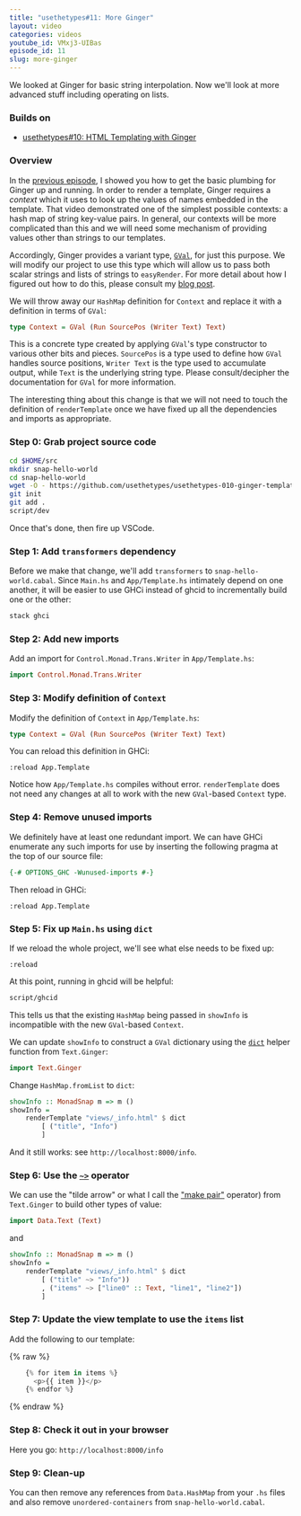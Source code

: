 ```yaml
---
title: "usethetypes#11: More Ginger"
layout: video
categories: videos
youtube_id: VMxj3-UIBas
episode_id: 11
slug: more-ginger
---
```

We looked at Ginger for basic string interpolation. Now we'll look at more advanced stuff including operating on lists.

### Builds on

* [usethetypes#10: HTML Templating with Ginger][010-ginger-templates]

### Overview

In the [previous episode][010-ginger-templates], I showed you how to get the basic plumbing for Ginger up and running. In order to render a template, Ginger requires a _context_ which it uses to look up the values of names embedded in the template. That video demonstrated one of the simplest possible contexts: a hash map of string key-value pairs. In general, our contexts will be more complicated than this and we will need some mechanism of providing values other than strings to our templates.

Accordingly, Ginger provides a variant type, [`GVal`][gval], for just this purpose. We will modify our project to use this type which will allow us to pass both scalar strings and lists of strings to `easyRender`. For more detail about how I figured out how to do this, please consult my [blog post][blog-post].

We will throw away our `HashMap` definition for `Context` and replace it with a definition in terms of `GVal`:

```haskell
type Context = GVal (Run SourcePos (Writer Text) Text)
```

This is a concrete type created by applying `GVal`'s type constructor to various other bits and pieces. `SourcePos` is a type used to define how `GVal` handles source positions, `Writer Text` is the type used to accumulate output, while `Text` is the underlying string type. Please consult/decipher the documentation for `GVal` for more information.

The interesting thing about this change is that we will not need to touch the definition of `renderTemplate` once we have fixed up all the dependencies and imports as appropriate.

### Step 0: Grab project source code

```bash
cd $HOME/src
mkdir snap-hello-world
cd snap-hello-world
wget -O - https://github.com/usethetypes/usethetypes-010-ginger-templates/archive/master.tar.gz | tar xvz --strip-components=1
git init
git add .
script/dev
```

Once that's done, then fire up VSCode.

### Step 1: Add `transformers` dependency

Before we make that change, we'll add `transformers` to `snap-hello-world.cabal`. Since `Main.hs` and `App/Template.hs` intimately depend on one another, it will be easier to use GHCi instead of ghcid to incrementally build one or the other:

```bash
stack ghci
```

### Step 2: Add new imports

Add an import for `Control.Monad.Trans.Writer` in `App/Template.hs`:

```haskell
import Control.Monad.Trans.Writer
```

### Step 3: Modify definition of `Context`

Modify the definition of `Context` in `App/Template.hs`:

```haskell
type Context = GVal (Run SourcePos (Writer Text) Text)
```

You can reload this definition in GHCi:

```ghci
:reload App.Template
```

Notice how `App/Template.hs` compiles without error. `renderTemplate` does not need any changes at all to work with the new `GVal`-based `Context` type.

### Step 4: Remove unused imports

We definitely have at least one redundant import. We can have GHCi enumerate any such imports for use by inserting the following pragma at the top of our source file:

```haskell
{-# OPTIONS_GHC -Wunused-imports #-}
```

Then reload in GHCi:

```ghci
:reload App.Template
```

### Step 5: Fix up `Main.hs` using `dict`

If we reload the whole project, we'll see what else needs to be fixed up:

```ghci
:reload
```

At this point, running in ghcid will be helpful:

```bash
script/ghcid
```

This tells us that the existing `HashMap` being passed in `showInfo` is incompatible with the new `GVal`-based `Context`.

We can update `showInfo` to construct a `GVal` dictionary using the [`dict`][dict] helper function from `Text.Ginger`:

```haskell
import Text.Ginger
```

Change `HashMap.fromList` to `dict`:

```haskell
showInfo :: MonadSnap m => m ()
showInfo =
    renderTemplate "views/_info.html" $ dict
        [ ("title", "Info")
        ]
```

And it still works: see `http://localhost:8000/info`.

### Step 6: Use the [`~>`][make-pair] operator

We can use the "tilde arrow" or what I call the ["make pair"][make-pair] operator) from `Text.Ginger` to build other types of value:

```haskell
import Data.Text (Text)
```

and

```haskell
showInfo :: MonadSnap m => m ()
showInfo =
    renderTemplate "views/_info.html" $ dict
        [ ("title" ~> "Info"))
        , ("items" ~> ["line0" :: Text, "line1", "line2"])
        ]
```

### Step 7: Update the view template to use the `items` list

Add the following to our template:

{% raw %}
```haskell
    {% for item in items %}
      <p>{{ item }}</p>
    {% endfor %}
```
{% endraw %}

### Step 8: Check it out in your browser

Here you go: `http://localhost:8000/info`

### Step 9: Clean-up

You can then remove any references from `Data.HashMap` from your `.hs` files and also remove `unordered-containers` from `snap-hello-world.cabal`.

[010-ginger-templates]: 010-ginger-templates
[blog-post]: https://blog.rcook.org/blog/2019/ginger-examples/
[dict]: http://hackage.haskell.org/package/ginger-0.8.4.0/docs/Text-Ginger-GVal.html#v:dict
[gval]: http://hackage.haskell.org/package/ginger-0.8.4.0/docs/Text-Ginger-GVal.html#t:GVal
[make-pair]: http://hackage.haskell.org/package/ginger-0.8.4.0/docs/Text-Ginger-GVal.html#v:-126--62-
